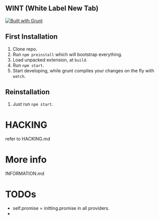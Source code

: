 WINT (White Label New Tab)
--------------------------

[![Built with Grunt](https://cdn.gruntjs.com/builtwith.png)](http://gruntjs.com/)

## First Installation

1. Clone repo.
2. Run `npm preinstall` which will bootstrap everything.
3. Load unpacked extension, at `build`.
4. Run `npm start`.
5. Start developing, while grunt compiles your changes on the fly with `watch`.

## Reinstallation

1. Just run `npm start`.

# HACKING

refer to HACKING.md

# More info

INFORMATION.md

# TODOs
- self.promise = initting.promise in all providers.
-